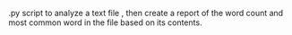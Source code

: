.py script to analyze a text file , then create a report of the word count and most common word in the file based on its contents.
